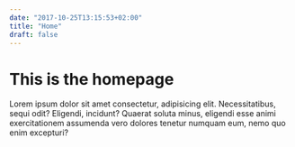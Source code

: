 ```yaml
---
date: "2017-10-25T13:15:53+02:00"
title: "Home"
draft: false
---
```

# This is the homepage

Lorem ipsum dolor sit amet consectetur, adipisicing elit. Necessitatibus, sequi odit? Eligendi, incidunt? Quaerat soluta minus, eligendi esse animi exercitationem assumenda vero dolores tenetur numquam eum, nemo quo enim excepturi?